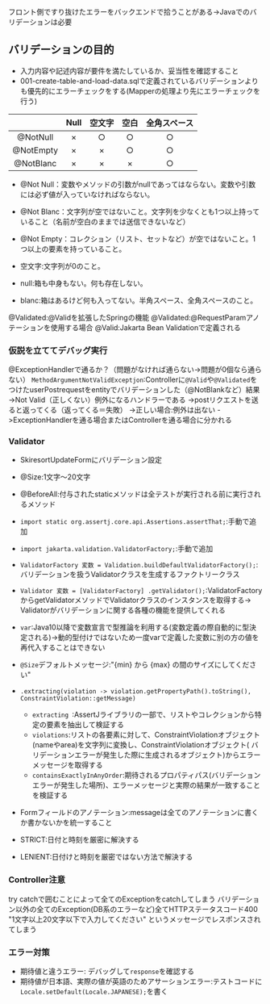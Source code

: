 フロント側ですり抜けたエラーをバックエンドで拾うことがある->Javaでのバリデーションは必要

## バリデーションの目的

- 入力内容や記述内容が要件を満たしているか、妥当性を確認すること
- 001-create-table-and-load-data.sqlで定義されているバリデーションよりも優先的にエラーチェックをする(Mapperの処理より先にエラーチェックを行う)

|           | Null | 空文字 | 空白 | 全角スペース |
|:---------:|:----:|:---:|:--:|:------:|
| @NotNull  |  ×   |  ○  | ○  |   ○    | 
| @NotEmpty |  ×   |  ×  | ○  |   ○    |
| @NotBlanc |  ×   |  ×  | ×  |   ○    |

- @Not Null：変数やメソッドの引数がnullであってはならない。変数や引数には必ず値が入っていなければならない。
- @Not Blanc：文字列が空ではないこと。文字列を少なくとも1つ以上持っていること（名前が空白のままでは送信できないなど）
- @Not Empty：コレクション（リスト、セットなど）が空ではないこと。1つ以上の要素を持っていること。

- 空文字:文字列が0のこと。
- null:箱も中身もない。何も存在しない。
- blanc:箱はあるけど何も入ってない。半角スペース、全角スペースのこと。

@Validated:@Validを拡張したSpringの機能
@Validated:@RequestParamアノテーションを使用する場合
@Valid:Jakarta Bean Validationで定義される

### 仮説を立ててデバッグ実行

@ExceptionHandlerで通るか？（問題がなければ通らない->問題が0個なら通らない）
`MethodArgumentNotValidExceptjon`:Controllerに`@Valid`や`@Validated`をつけたuserPostrequestをentityでバリデーションした（@NotBlankなど）結果
->Not Valid（正しくない）例外になるハンドラーである
->postリクエストを送ると返ってくる（返ってくる＝失敗）
->正しい場合:例外は出ない
->ExceptionHandlerを通る場合またはControllerを通る場合に分かれる

### Validator

- SkiresortUpdateFormにバリデーション設定
- @Size:1文字〜20文字
- @BeforeAll:付与されたstaticメソッドは全テストが実行される前に実行されるメソッド

- `import static org.assertj.core.api.Assertions.assertThat;`:手動で追加
- `import jakarta.validation.ValidatorFactory;`:手動で追加
- `ValidatorFactory 変数 = Validation.buildDefaultValidatorFactory();`:バリデーションを扱うValidatorクラスを生成するファクトリークラス
- `Validator 変数 = [ValidatorFactory] .getValidator();`:ValidatorFactoryからgetValidatorメソッドでValidatorクラスのインスタンスを取得する->
  Validatorがバリデーションに関する各種の機能を提供してくれる

- `var`:Java10以降で変数宣言で型推論を利用する(変数定義の際自動的に型決定される)->動的型付けではないため一度varで定義した変数に別の方の値を再代入することはできない

- `@Size`デフォルトメッセージ:"{min} から {max} の間のサイズにしてください"
- `.extracting(violation -> violation.getPropertyPath().toString(), ConstraintViolation::getMessage)`
    - `extracting `:AssertJライブラリの一部で、リストやコレクションから特定の要素を抽出して検証する
    - `violations`:リストの各要素に対して、ConstraintViolationオブジェクト(nameやarea)を文字列に変換し、ConstraintViolationオブジェクト(
      バリデーションエラーが発生した際に生成されるオブジェクト)からエラーメッセージを取得する
    - `containsExactlyInAnyOrder`:期待されるプロパティパス(バリデーションエラーが発生した場所)、エラーメッセージと実際の結果が一致することを検証する
- Formフィールドのアノテーション:messageは全てのアノテーションに書くか書かないかを統一すること

- STRICT:日付と時刻を厳密に解決する
- LENIENT:日付けと時刻を厳密ではない方法で解決する

### Controller注意

try catchで囲むことによって全てのExceptionをcatchしてしまう
バリデーション以外の全てのException(DB系のエラーなど)全てHTTPステータスコード400 "1文字以上20文字以下で入力してください" というメッセージでレスポンスされてしまう

### エラー対策

- 期待値と違うエラー: デバッグして`response`を確認する
- 期待値が日本語、実際の値が英語のためアサーションエラー:テストコードに`Locale.setDefault(Locale.JAPANESE);`を書く

